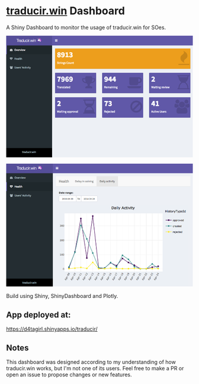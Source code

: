 # [traducir.win](https://traducir.win) Dashboard

A Shiny Dashboard to monitor the usage of traducir.win for SOes.

![](images/main.png)

![](images/daily_act.png)

Build using Shiny, ShinyDashboard and Plotly.

## App deployed at:
https://d4tagirl.shinyapps.io/traducir/

## Notes

This dashboard was designed according to my understanding of how traducir.win works, but I'm not one of its users. Feel free to make a PR or open an issue to propose changes or new features. 
